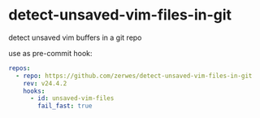 # detect-unsaved-vim-files-in-git

detect unsaved vim buffers in a git repo

use as pre-commit hook:
```yaml
repos:
  - repo: https://github.com/zerwes/detect-unsaved-vim-files-in-git
    rev: v24.4.2
    hooks:
      - id: unsaved-vim-files
        fail_fast: true
```
